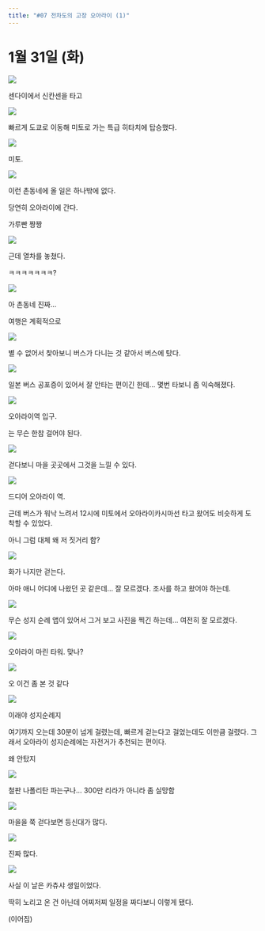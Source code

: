```yaml
---
title: "#07 전차도의 고장 오아라이 (1)"
---
```


# 1월 31일 (화)

![](/photos/170127-ejapan/07_01.jpg)

센다이에서 신칸센을 타고

![](/photos/170127-ejapan/07_02.jpg)

빠르게 도쿄로 이동해 미토로 가는 특급 히타치에 탑승했다.

![](/photos/170127-ejapan/07_03.jpg)

미토.

![](/photos/170127-ejapan/07_04.jpg)

이런 촌동네에 올 일은 하나밖에 없다.

당연히 오아라이에 간다.

가루빤 짱짱

![](/photos/170127-ejapan/07_05.jpg)

근데 열차를 놓쳤다.

ㅋㅋㅋㅋㅋㅋㅋ?

![](/photos/170127-ejapan/07_06.jpg)

아 촌동네 진짜...

여행은 계획적으로

![](/photos/170127-ejapan/07_07.jpg)

별 수 없어서 찾아보니 버스가 다니는 것 같아서 버스에 탔다.

![](/photos/170127-ejapan/07_08.jpg)

일본 버스 공포증이 있어서 잘 안타는 편이긴 한데... 몇번 타보니 좀 익숙해졌다.

![](/photos/170127-ejapan/07_09.jpg)

오아라이역 입구.

는 무슨 한참 걸어야 된다.

![](/photos/170127-ejapan/07_10.jpg)

걷다보니 마을 곳곳에서 그것을 느낄 수 있다.

![](/photos/170127-ejapan/07_11.jpg)

드디어 오아라이 역.

근데 버스가 워낙 느려서 12시에 미토에서 오아라이카시마선 타고 왔어도 비슷하게 도착할 수 있었다.

아니 그럼 대체 왜 저 짓거리 함?

![](/photos/170127-ejapan/07_12.jpg)

화가 나지만 걷는다.

아마 애니 어디에 나왔던 곳 같은데... 잘 모르겠다.
조사를 하고 왔어야 하는데.

![](/photos/170127-ejapan/07_13.jpg)

무슨 성지 순례 앱이 있어서 그거 보고 사진을 찍긴 하는데... 여전히 잘 모르겠다.

![](/photos/170127-ejapan/07_14.jpg)

오아라이 마린 타워. 맞나?

![](/photos/170127-ejapan/07_15.jpg)

오 이건 좀 본 것 같다

![](/photos/170127-ejapan/07_16.jpg)

이래야 성지순례지

여기까지 오는데 30분이 넘게 걸렸는데, 빠르게 걷는다고 걸었는데도 이만큼 걸렸다.
그래서 오아라이 성지순례에는 자전거가 추천되는 편이다.

왜 안탔지

![](/photos/170127-ejapan/07_17.jpg)

철판 나폴리탄 파는구나...
300만 리라가 아니라 좀 실망함

![](/photos/170127-ejapan/07_18.jpg)

마을을 쭉 걷다보면 등신대가 많다.

![](/photos/170127-ejapan/07_19.jpg)

진짜 많다.

![](/photos/170127-ejapan/07_20.jpg)

사실 이 날은 카츄샤 생일이었다.

딱히 노리고 온 건 아닌데 어찌저찌 일정을 짜다보니 이렇게 됐다.

(이어짐)

